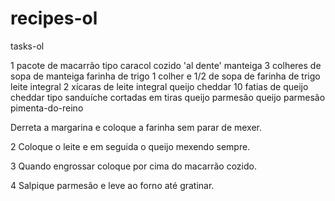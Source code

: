 # recipes-ol
 tasks-ol



 1 pacote de macarrão tipo caracol cozido 'al dente'
manteiga
3 colheres de sopa de manteiga
farinha de trigo
1 colher e 1/2 de sopa de farinha de trigo
leite integral
2 xícaras de leite integral
queijo cheddar
10 fatias de queijo cheddar tipo sanduíche cortadas em tiras
queijo parmesão
queijo parmesão
pimenta-do-reino

Derreta a margarina e coloque a farinha sem parar de mexer.

2
Coloque o leite e em seguida o queijo mexendo sempre.

3
Quando engrossar coloque por cima do macarrão cozido.

4
Salpique parmesão e leve ao forno até gratinar.
